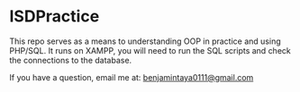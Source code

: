 # ISDPractice

This repo serves as a means to understanding OOP in practice
and using PHP/SQL. It runs on XAMPP, you will need to run the SQL scripts and check the connections
to the database.

If you have a question,
email me at:
benjamintaya0111@gmail.com

